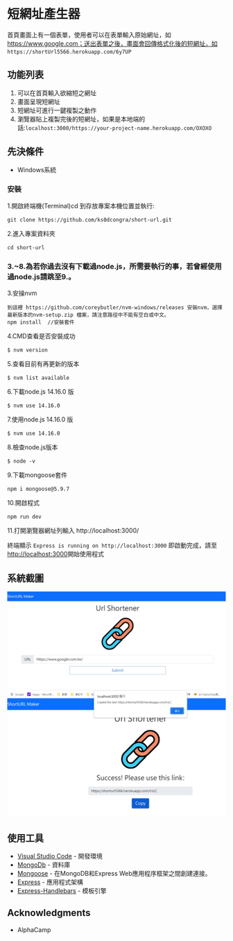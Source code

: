 # 短網址產生器

首頁畫面上有一個表單，使用者可以在表單輸入原始網址，如 https://www.google.com；送出表單之後，畫面會回傳格式化後的短網址，如 ```https://shortUrl5566.herokuapp.com/6y7UP```


## 功能列表

1. 可以在首頁輸入欲縮短之網址
2. 畫面呈現短網址
3. 短網址可進行一鍵複製之動作
4. 瀏覽器貼上複製完後的短網址，如果是本地端的話:```localhost:3000/https://your-project-name.herokuapp.com/OXOXO```

## 先決條件
* Windows系統

### 安裝

1.開啟終端機(Terminal)cd 到存放專案本機位置並執行:

```
git clone https://github.com/ks0dcongra/short-url.git
```

2.進入專案資料夾

```
cd short-url
```

### 3.~8.為若你過去沒有下載過node.js，所需要執行的事，若曾經使用過node.js請跳至9.。

3.安操nvm
```
到這裡 https://github.com/coreybutler/nvm-windows/releases 安裝nvm，選擇最新版本的nvm-setup.zip 檔案，請注意路徑中不能有空白或中文。
npm install  //安裝套件
```

4.CMD查看是否安裝成功
```
$ nvm version
```

5.查看目前有再更新的版本
```
$ nvm list available
```

6.下載node.js 14.16.0 版
```
$ nvm use 14.16.0
```

7.使用node.js 14.16.0 版
```
$ nvm use 14.16.0
```

8.檢查node.js版本
```
$ node -v
```

9.下載mongoose套件
```
npm i mongoose@5.9.7
```

10.開啟程式
```
npm run dev 
```

11.打開瀏覽器網址列輸入 http://localhost:3000/

終端顯示 `Express is running on http://localhost:3000` 即啟動完成，請至[http://localhost:3000](http://localhost:3000)開始使用程式

## 系統截圖
![可輸入網址之首頁](https://github.com/ks0dcongra/short-url/blob/master/public/00.jpg)
![短網址轉換完之顯示頁](https://github.com/ks0dcongra/short-url/blob/master/public/1.jpg)


## 使用工具
- [Visual Studio Code](https://visualstudio.microsoft.com/zh-hant/) - 開發環境
- [MongoDb](https://www.mongodb.com/atlas/database) - 資料庫
- [Mongoose](https://mongoosejs.com/) - 在MongoDB和Express Web應用程序框架之間創建連接。
- [Express](https://www.npmjs.com/package/express) - 應用程式架構
- [Express-Handlebars](https://www.npmjs.com/package/express-handlebars) - 模板引擎

## Acknowledgments
* AlphaCamp
